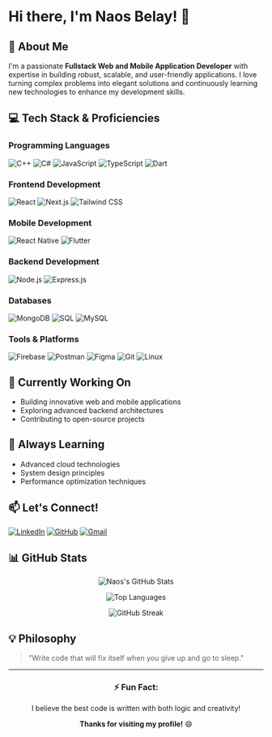 # Hi there, I'm Naos Belay! 👋

## 🚀 About Me
I'm a passionate **Fullstack Web and Mobile Application Developer** with expertise in building robust, scalable, and user-friendly applications. I love turning complex problems into elegant solutions and continuously learning new technologies to enhance my development skills.

## 💻 Tech Stack & Proficiencies

### Programming Languages
![C++](https://img.shields.io/badge/C++-00599C?style=for-the-badge&logo=c%2B%2B&logoColor=white)
![C#](https://img.shields.io/badge/C%23-239120?style=for-the-badge&logo=c-sharp&logoColor=white)
![JavaScript](https://img.shields.io/badge/JavaScript-F7DF1E?style=for-the-badge&logo=javascript&logoColor=black)
![TypeScript](https://img.shields.io/badge/TypeScript-007ACC?style=for-the-badge&logo=typescript&logoColor=white)
![Dart](https://img.shields.io/badge/Dart-0175C2?style=for-the-badge&logo=dart&logoColor=white)

### Frontend Development
![React](https://img.shields.io/badge/React-20232A?style=for-the-badge&logo=react&logoColor=61DAFB)
![Next.js](https://img.shields.io/badge/Next.js-000000?style=for-the-badge&logo=next.js&logoColor=white)
![Tailwind CSS](https://img.shields.io/badge/Tailwind_CSS-38B2AC?style=for-the-badge&logo=tailwind-css&logoColor=white)

### Mobile Development
![React Native](https://img.shields.io/badge/React_Native-20232A?style=for-the-badge&logo=react&logoColor=61DAFB)
![Flutter](https://img.shields.io/badge/Flutter-02569B?style=for-the-badge&logo=flutter&logoColor=white)

### Backend Development
![Node.js](https://img.shields.io/badge/Node.js-339933?style=for-the-badge&logo=nodedotjs&logoColor=white)
![Express.js](https://img.shields.io/badge/Express.js-000000?style=for-the-badge&logo=express&logoColor=white)

### Databases
![MongoDB](https://img.shields.io/badge/MongoDB-47A248?style=for-the-badge&logo=mongodb&logoColor=white)
![SQL](https://img.shields.io/badge/SQL-4479A1?style=for-the-badge&logo=postgresql&logoColor=white)
![MySQL](https://img.shields.io/badge/MySQL-005C84?style=for-the-badge&logo=mysql&logoColor=white)

### Tools & Platforms
![Firebase](https://img.shields.io/badge/Firebase-FFCA28?style=for-the-badge&logo=firebase&logoColor=black)
![Postman](https://img.shields.io/badge/Postman-FF6C37?style=for-the-badge&logo=postman&logoColor=white)
![Figma](https://img.shields.io/badge/Figma-F24E1E?style=for-the-badge&logo=figma&logoColor=white)
![Git](https://img.shields.io/badge/Git-F05032?style=for-the-badge&logo=git&logoColor=white)
![Linux](https://img.shields.io/badge/Linux-FCC624?style=for-the-badge&logo=linux&logoColor=black)

## 🔭 Currently Working On
- Building innovative web and mobile applications
- Exploring advanced backend architectures
- Contributing to open-source projects

## 🌱 Always Learning
- Advanced cloud technologies
- System design principles
- Performance optimization techniques

## 📫 Let's Connect!
[![LinkedIn](https://img.shields.io/badge/LinkedIn-0077B5?style=for-the-badge&logo=linkedin&logoColor=white)](https://www.linkedin.com/in/naos-belay-lnkdn/)
[![GitHub](https://img.shields.io/badge/GitHub-100000?style=for-the-badge&logo=github&logoColor=white)](https://github.com/Amenediel)
[![Gmail](https://img.shields.io/badge/Gmail-D14836?style=for-the-badge&logo=gmail&logoColor=white)](mailto:naosbelay@gmail.com)

## 📊 GitHub Stats

<div align="center">
  
![Naos's GitHub Stats](https://github-readme-stats.vercel.app/api?username=Amenediel&show_icons=true&theme=radical&hide_border=true)

![Top Languages](https://github-readme-stats.vercel.app/api/top-langs/?username=Amenediel&layout=compact&theme=radical&hide_border=true)

![GitHub Streak](https://streak-stats.demolab.com/?user=Amenediel&theme=radical&hide_border=true)

</div>

## 💡 Philosophy
> "Write code that will fix itself when you give up and go to sleep."

---

<div align="center">
  
### ⚡ Fun Fact:
I believe the best code is written with both logic and creativity!

**Thanks for visiting my profile!** 😄

</div>
